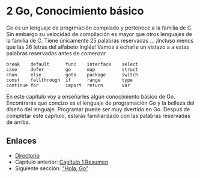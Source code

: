 # 2 Go, Conocimiento básico

Go es un lenguaje de progrmación compilado y pertenece a la familia de C. Sin embargo su velocidad de compilación es mayor que otros lenguajes de la familia de C. Tiene únicamente 25 palabras reservadas ... ¡Incluso menos que las 26 letras del alfabeto Inglés! Vamos a echarle un vistazo a a estas palabras reservadas antes de comenzar

	break    default      func    interface    select
	case     defer        go      map          struct
	chan     else         goto    package      switch
	const    fallthrough  if      range        type
	continue for          import  return       var

En este capítulo voy a enseñarles algún conocimiento básico de Go. Encontrarás que concizo es el lenguaje de programación Go y la belleza del diseño del lenguaje. Programar puede ser muy dvertido en Go. Despuś de completar este capítulo, estarás familiarizado con las palabras reservadas de arriba.

## Enlaces

- [Directorio](preface.md)
- Capítulo anterior: [Capítulo 1 Resumen](01.5.md)
- Siguiente sección: ["Hola, Go"](02.1.md)
